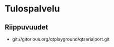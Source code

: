 Tulospalvelu
============

Riippuvuudet
------------

 - git://gitorious.org/qtplayground/qtserialport.git

